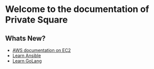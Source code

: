 # Welcome to the documentation of Private Square

## Whats New?

* [AWS documentation on EC2](./aws/services/compute.md)
* [Learn Ansible](./ansible/index.md)
* [Learn GoLang](./golang/index.md)